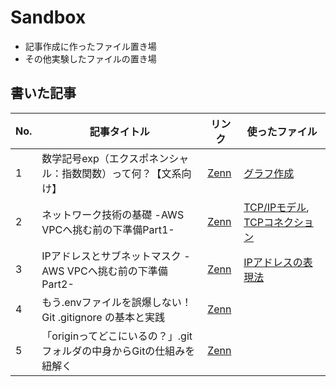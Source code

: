 # Sandbox
- 記事作成に作ったファイル置き場
- その他実験したファイルの置き場

## 書いた記事

| No.  | 記事タイトル                                                                 | リンク                                                                                   | 使ったファイル                                                                 |
|------|------------------------------------------------------------------------------|------------------------------------------------------------------------------------------|--------------------------------------------------------------------------------|
| 1    | 数学記号exp（エクスポネンシャル：指数関数）って何？【文系向け】              | [Zenn](https://zenn.dev/channnnsm/articles/accba953773366)                              | [グラフ作成](https://github.com/channnnsm/sandbox/blob/main/generate_graph_images.py) |
| 2    | ネットワーク技術の基礎 -AWS VPCへ挑む前の下準備Part1-              | [Zenn](https://zenn.dev/channnnsm/articles/fb5c12a2a4d8bb)                              | [TCP/IPモデル](https://github.com/channnnsm/sandbox/blob/main/TCP_IP_model.svg), [TCPコネクション](https://github.com/channnnsm/sandbox/blob/main/TCPconnection.md) |
| 3    | IPアドレスとサブネットマスク -AWS VPCへ挑む前の下準備Part2-              | [Zenn](https://zenn.dev/channnnsm/articles/26498203879f9b)                              | [IPアドレスの表現法](https://github.com/channnnsm/sandbox/blob/main/IP.svg)|
| 4    | もう.envファイルを誤爆しない！Git .gitignore の基本と実践              | [Zenn](https://zenn.dev/channnnsm/articles/2cc6b5f875229d)                              | []()|
| 5    | 「originってどこにいるの？」.gitフォルダの中身からGitの仕組みを紐解く             | [Zenn](https://zenn.dev/channnnsm/articles/c7cb011a7d9f82)                              | []()|
